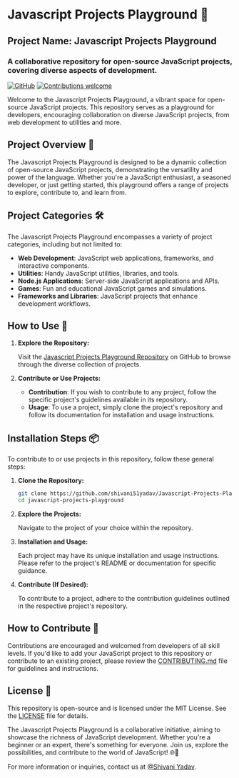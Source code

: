 # Javascript Projects Playground 🚀

## Project Name: Javascript Projects Playground

### A collaborative repository for open-source JavaScript projects, covering diverse aspects of development.

[![GitHub](https://img.shields.io/badge/GitHub-Repository-green)](https://github.com/your-username/javascript-projects-playground)
[![Contributions welcome](https://img.shields.io/badge/Contributions-Welcome-brightgreen.svg)](CONTRIBUTING.md)

Welcome to the Javascript Projects Playground, a vibrant space for open-source JavaScript projects. This repository serves as a playground for developers, encouraging collaboration on diverse JavaScript projects, from web development to utilities and more.

## Project Overview 🌟

The Javascript Projects Playground is designed to be a dynamic collection of open-source JavaScript projects, demonstrating the versatility and power of the language. Whether you're a JavaScript enthusiast, a seasoned developer, or just getting started, this playground offers a range of projects to explore, contribute to, and learn from.

## Project Categories 🛠️

The Javascript Projects Playground encompasses a variety of project categories, including but not limited to:

- **Web Development**: JavaScript web applications, frameworks, and interactive components.
- **Utilities**: Handy JavaScript utilities, libraries, and tools.
- **Node.js Applications**: Server-side JavaScript applications and APIs.
- **Games**: Fun and educational JavaScript games and simulations.
- **Frameworks and Libraries**: JavaScript projects that enhance development workflows.

## How to Use 🚀

1. **Explore the Repository:**

   Visit the [Javascript Projects Playground Repository](https://github.com/shivani51yadav/Javascript-Projects-Playground) on GitHub to browse through the diverse collection of projects.

2. **Contribute or Use Projects:**

   - **Contribution**: If you wish to contribute to any project, follow the specific project's guidelines available in its repository.
   - **Usage**: To use a project, simply clone the project's repository and follow its documentation for installation and usage instructions.

## Installation Steps 📦

To contribute to or use projects in this repository, follow these general steps:

1. **Clone the Repository:**

   ```bash
   git clone https://github.com/shivani51yadav/Javascript-Projects-Playground.git
   cd javascript-projects-playground
   ```

2. **Explore the Projects:**

   Navigate to the project of your choice within the repository.

3. **Installation and Usage:**

   Each project may have its unique installation and usage instructions. Please refer to the project's README or documentation for specific guidance.

4. **Contribute (If Desired):**

   To contribute to a project, adhere to the contribution guidelines outlined in the respective project's repository.

## How to Contribute 🤝

Contributions are encouraged and welcomed from developers of all skill levels. If you'd like to add your JavaScript project to this repository or contribute to an existing project, please review the [CONTRIBUTING.md](CONTRIBUTING.md) file for guidelines and instructions.

## License 📜

This repository is open-source and is licensed under the MIT License. See the [LICENSE](LICENSE) file for details.

The Javascript Projects Playground is a collaborative initiative, aiming to showcase the richness of JavaScript development. Whether you're a beginner or an expert, there's something for everyone. Join us, explore the possibilities, and contribute to the world of JavaScript! 🌐🚀

For more information or inquiries, contact us at [@Shivani Yadav](mailto:shivani51yadav@gmail.com).